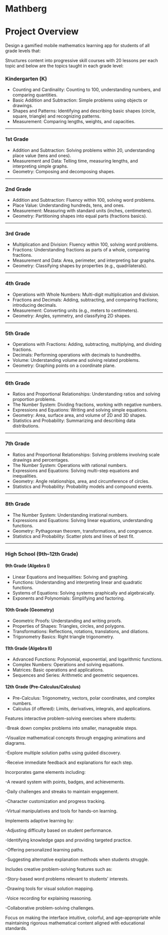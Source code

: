 # Mathberg

# Project Overview

Design a gamified mobile mathematics learning app for students of all grade levels that:

Structures content into progressive skill courses with 20 lessons per each topic and below are the topics taught in each grade level:

### Kindergarten (K)
- Counting and Cardinality: Counting to 100, understanding numbers, and comparing quantities.
- Basic Addition and Subtraction: Simple problems using objects or drawings.
- Shapes and Patterns: Identifying and describing basic shapes (circle, square, triangle) and recognizing patterns.
- Measurement: Comparing lengths, weights, and capacities.

---

### 1st Grade
- Addition and Subtraction: Solving problems within 20, understanding place value (tens and ones).
- Measurement and Data: Telling time, measuring lengths, and interpreting simple graphs.
- Geometry: Composing and decomposing shapes.

---

### 2nd Grade
- Addition and Subtraction: Fluency within 100, solving word problems.
- Place Value: Understanding hundreds, tens, and ones.
- Measurement: Measuring with standard units (inches, centimeters).
- Geometry: Partitioning shapes into equal parts (fractions basics).

---

### 3rd Grade
- Multiplication and Division: Fluency within 100, solving word problems.
- Fractions: Understanding fractions as parts of a whole, comparing fractions.
- Measurement and Data: Area, perimeter, and interpreting bar graphs.
- Geometry: Classifying shapes by properties (e.g., quadrilaterals).

---

### 4th Grade
- Operations with Whole Numbers: Multi-digit multiplication and division.
- Fractions and Decimals: Adding, subtracting, and comparing fractions; introducing decimals.
- Measurement: Converting units (e.g., meters to centimeters).
- Geometry: Angles, symmetry, and classifying 2D shapes.

---

### 5th Grade
- Operations with Fractions: Adding, subtracting, multiplying, and dividing fractions.
- Decimals: Performing operations with decimals to hundredths.
- Volume: Understanding volume and solving related problems.
- Geometry: Graphing points on a coordinate plane.

---

### 6th Grade
- Ratios and Proportional Relationships: Understanding ratios and solving proportion problems.
- The Number System: Dividing fractions, working with negative numbers.
- Expressions and Equations: Writing and solving simple equations.
- Geometry: Area, surface area, and volume of 2D and 3D shapes.
- Statistics and Probability: Summarizing and describing data distributions.

---

### 7th Grade
- Ratios and Proportional Relationships: Solving problems involving scale drawings and percentages.
- The Number System: Operations with rational numbers.
- Expressions and Equations: Solving multi-step equations and inequalities.
- Geometry: Angle relationships, area, and circumference of circles.
- Statistics and Probability: Probability models and compound events.

---

### 8th Grade
- The Number System: Understanding irrational numbers.
- Expressions and Equations: Solving linear equations, understanding functions.
- Geometry: Pythagorean theorem, transformations, and congruence.
- Statistics and Probability: Scatter plots and lines of best fit.

---

### High School (9th–12th Grade)

#### 9th Grade (Algebra I)
- Linear Equations and Inequalities: Solving and graphing.
- Functions: Understanding and interpreting linear and quadratic functions.
- Systems of Equations: Solving systems graphically and algebraically.
- Exponents and Polynomials: Simplifying and factoring.

#### 10th Grade (Geometry)
- Geometric Proofs: Understanding and writing proofs.
- Properties of Shapes: Triangles, circles, and polygons.
- Transformations: Reflections, rotations, translations, and dilations.
- Trigonometry Basics: Right triangle trigonometry.

#### 11th Grade (Algebra II)
- Advanced Functions: Polynomial, exponential, and logarithmic functions.
- Complex Numbers: Operations and solving equations.
- Matrices: Basic operations and applications.
- Sequences and Series: Arithmetic and geometric sequences.

#### 12th Grade (Pre-Calculus/Calculus)
- Pre-Calculus: Trigonometry, vectors, polar coordinates, and complex numbers.
- Calculus (if offered): Limits, derivatives, integrals, and applications.

Features interactive problem-solving exercises where students:

-Break down complex problems into smaller, manageable steps.

-Visualize mathematical concepts through engaging animations and diagrams.

-Explore multiple solution paths using guided discovery.

-Receive immediate feedback and explanations for each step.


Incorporates game elements including:

-A reward system with points, badges, and achievements.

-Daily challenges and streaks to maintain engagement.

-Character customization and progress tracking.

-Virtual manipulatives and tools for hands-on learning.


Implements adaptive learning by:

-Adjusting difficulty based on student performance.

-Identifying knowledge gaps and providing targeted practice.

-Offering personalized learning paths.

-Suggesting alternative explanation methods when students struggle.



Includes creative problem-solving features such as:

-Story-based word problems relevant to students' interests.

-Drawing tools for visual solution mapping.

-Voice recording for explaining reasoning.

-Collaborative problem-solving challenges.


Focus on making the interface intuitive, colorful, and age-appropriate while maintaining rigorous mathematical content aligned with educational standards.
